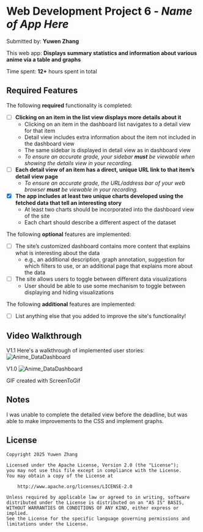 # Web Development Project 6 - *Name of App Here*

Submitted by: **Yuwen Zhang**

This web app: **Displays summary statistics and information about various anime via a table and graphs**

Time spent: **12+** hours spent in total

## Required Features

The following **required** functionality is completed:

- [ ] **Clicking on an item in the list view displays more details about it**
  - Clicking on an item in the dashboard list navigates to a detail view for that item
  - Detail view includes extra information about the item not included in the dashboard view
  - The same sidebar is displayed in detail view as in dashboard view
  - *To ensure an accurate grade, your sidebar **must** be viewable when showing the details view in your recording.*
- [ ] **Each detail view of an item has a direct, unique URL link to that item’s detail view page**
  -  *To ensure an accurate grade, the URL/address bar of your web browser **must** be viewable in your recording.*
- [X] **The app includes at least two unique charts developed using the fetched data that tell an interesting story**
  - At least two charts should be incorporated into the dashboard view of the site
  - Each chart should describe a different aspect of the dataset


The following **optional** features are implemented:

- [ ] The site’s customized dashboard contains more content that explains what is interesting about the data 
  - e.g., an additional description, graph annotation, suggestion for which filters to use, or an additional page that explains more about the data
- [ ] The site allows users to toggle between different data visualizations
  - User should be able to use some mechanism to toggle between displaying and hiding visualizations 

  
The following **additional** features are implemented:

* [ ] List anything else that you added to improve the site's functionality!

## Video Walkthrough

V1.1 Here's a walkthrough of implemented user stories:
![Anime_DataDashboard](https://github.com/user-attachments/assets/c306854c-d54c-43a2-a183-53f279315a3c)

V1.0
![Anime_DataDashboard](https://github.com/user-attachments/assets/362855bd-520b-4651-be16-c7323fce6960)

GIF created with ScreenToGif

## Notes

I was unable to complete the detailed view before the deadline, but was able to make improvements to the CSS and implement graphs.

## License

    Copyright 2025 Yuwen Zhang

    Licensed under the Apache License, Version 2.0 (the "License");
    you may not use this file except in compliance with the License.
    You may obtain a copy of the License at

        http://www.apache.org/licenses/LICENSE-2.0

    Unless required by applicable law or agreed to in writing, software
    distributed under the License is distributed on an "AS IS" BASIS,
    WITHOUT WARRANTIES OR CONDITIONS OF ANY KIND, either express or implied.
    See the License for the specific language governing permissions and
    limitations under the License.
